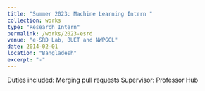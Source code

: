 ```yaml
---
title: "Summer 2023: Machine Learning Intern "
collection: works
type: "Research Intern"
permalink: /works/2023-esrd
venue: "e-SRD Lab, BUET and NWPGCL"
date: 2014-02-01
location: "Bangladesh"
excerpt: "-"
---
```


Duties included: Merging pull requests
Supervisor: Professor Hub
